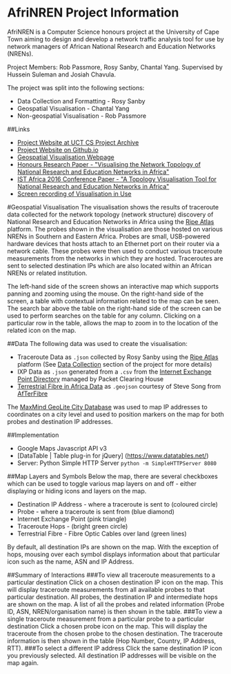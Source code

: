 # AfriNREN Project Information
AfriNREN is a Computer Science honours project at the University of Cape Town aiming to design and develop a network traffic analysis tool for use by network managers of African National Research and Education Networks (NRENs).

Project Members: Rob Passmore, Rosy Sanby, Chantal Yang. Supervised by Hussein Suleman and Josiah Chavula.

The project was split into the following sections:
* Data Collection and Formatting - Rosy Sanby
* Geospatial Visualisation - Chantal Yang
* Non-geospatial Visualisation - Rob Passmore

##Links
* [Project Website at UCT CS Project Archive](http://pubs.cs.uct.ac.za/honsproj/cgi-bin/view/2015/passmore_sanby_yang.zip/AfriNRENWeb-master/)
* [Project Website on Github.io](http://chantalyang.github.io/AfriNRENWeb/)
* [Geospatial Visualisation Webpage](http://pubs.cs.uct.ac.za/honsproj/cgi-bin/view/2015/passmore_sanby_yang.zip/AfriNRENWeb-master/geovis.html)
* [Honours Research Paper - "Visualising the Network Topology of National Research and Education Networks in Africa"](http://pubs.cs.uct.ac.za/honsproj/cgi-bin/view/2015/passmore_sanby_yang.zip/AfriNRENWeb-master/documents/final_papers/Chantal_Final_Paper.pdf)
* [IST Africa 2016 Conference Paper - "A Topology Visualisation Tool for National Research and Education Networks in Africa"](http://www.ist-africa.org/Conference2016/outbox/ISTAfrica_Paper_ref_86_8274.pdf)
* [Screen recording of Visualisation in Use](https://youtu.be/GWCUC39ZfBg)


#Geospatial Visualisation
The visualisation shows the results of traceroute data collected for the network topology (network structure) discovery of National Research and Education Networks in Africa using the [Ripe Atlas](https://atlas.ripe.net/) platform. The probes shown in the visualisation are those hosted on various NRENs in Southern and Eastern Africa. Probes are small, USB-powered hardware devices that hosts attach to an Ethernet port on their router via a network cable. These probes were then used to conduct various traceroute measurements from the networks in which they are hosted. Traceroutes are sent to selected destination IPs which are also located within an African NRENs or related institution. 

The left-hand side of the screen shows an interactive map which supports panning and zooming using the mouse. On the right-hand side of the screen, a table with contextual information related to the map can be seen. The search bar above the table on the right-hand side of the screen can be used to perform searches on the table for any column. Clicking on a particular row in the table, allows the map to zoom in to the location of the related icon on the map.

##Data
The following data was used to create the visualisation:
* Traceroute Data as `.json` collected by Rosy Sanby using the [Ripe Atlas](https://atlas.ripe.net/) platform (See [Data Collection](http://pubs.cs.uct.ac.za/honsproj/cgi-bin/view/2015/passmore_sanby_yang.zip/AfriNRENWeb-master/data_collection.html) section of the project for more details)
* IXP Data as `.json` generated from a `.csv` from the [Internet Exchange Point Directory](https://prefix.pch.net/applications/ixpdir/) managed by Packet Clearing House  
* [Terrestrial Fibre in Africa Data](https://github.com/stevesong/afterfibre-kml) as `.geojson` courtesy of Steve Song from [AfTerFibre](https://manypossibilities.net/afterfibre-old/)

The [MaxMind GeoLite City Database](http://dev.maxmind.com/geoip/legacy/geolite/) was used to map IP addresses to coordinates on a city level and used to position markers on the map for both probes and destination IP addresses.

##Implementation
* Google Maps Javascript API v3
* [DataTable | Table plug-in for jQuery] (https://www.datatables.net/)
* Server: Python Simple HTTP Server `python -m SimpleHTTPServer 8080` 

##Map Layers and Symbols
Below the map, there are several checkboxes which can be used to toggle various map layers on and off - either displaying or hiding icons and layers on the map.

* Destination IP Address - where a traceroute is sent to (coloured circle)
* Probe - where a traceroute is sent from (blue diamond)
* Internet Exchange Point (pink triangle)
* Traceroute Hops -  (bright green circle)
* Terrestrial Fibre - Fibre Optic Cables over land (green lines)

By default, all destination IPs are shown on the map. With the exception of hops, mousing over each symbol displays information about that particular icon such as the name, ASN and IP Address.

##Summary of Interactions
###To view all traceroute measurements to a particular destination
Click on a chosen destination IP icon on the map. This will display traceroute measurements from all available probes to that particular destination. All probes, the destination IP and intermediate hops are shown on the map. A list of all the probes and related information (Probe ID, ASN, NREN/organisation name) is then shown in the table.
###To view a single traceroute measurement from a particular probe to a particular destination
Click a chosen probe icon on the map. This will display the traceroute from the chosen probe to the chosen destination. The traceroute information is then shown in the table (Hop Number, Country, IP Address, RTT).
###To select a different IP address 
Click the same destination IP icon you previously selected. All destination IP addresses will be visible on the map again. 

